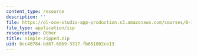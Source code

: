 ```yaml
---
content_type: resource
description: ''
file: https://ol-ocw-studio-app-production.s3.amazonaws.com/courses/8-13-14-experimental-physics-i-ii-junior-lab-fall-2016-spring-2017/8cc40784bd8768b93317fb651002ce13_simple-zipped.zip
file_type: application/zip
resourcetype: Other
title: simple-zipped.zip
uid: 8cc40784-bd87-68b9-3317-fb651002ce13
---
```

